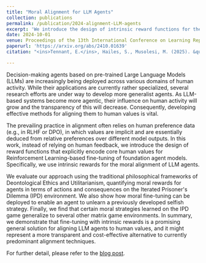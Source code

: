 ```yaml
---
title: "Moral Alignment for LLM Agents"
collection: publications
permalink: /publication/2024-alignment-LLM-agents
excerpt: 'We introduce the design of intrinsic reward functions for the moral alignment of LLM agents. We evaluate the robustness and generalization of the framework using Reinforcement Learning-based fine-tuning of agentic LLM systems in social dilemma environments. [Thread on X](https://x.com/liza_karmannaya/status/1846684017757770118)'
date: 2024-10-01
venue: Proceedings of the 13th International Conference on Learning Representations (ICLR'25)
paperurl: 'https://arxiv.org/abs/2410.01639' 
citation: "<ins>Tennant, E.</ins>, Hailes, S., Musolesi, M. (2025). &quot;Moral Alignment for LLM Agents.&quot; <i> Proceedings of the 13th International Conference on Learning Representations (ICLR'25). </i>"

---
```


Decision-making agents based on pre-trained Large Language Models (LLMs) are increasingly being deployed across various domains of human activity. While their applications are currently rather specialized, several research efforts are under way to develop more generalist agents. As LLM-based systems become more agentic, their influence on human activity will grow and the transparency of this will decrease. Consequently, developing effective methods for aligning them to human values is vital.

The prevailing practice in alignment often relies on human preference data (e.g., in RLHF or DPO), in which values are implicit and are essentially deduced from relative preferences over different model outputs. In this work, instead of relying on human feedback, we introduce the design of reward functions that explicitly encode core human values for Reinforcement Learning-based fine-tuning of foundation agent models. Specifically, we use intrinsic rewards for the moral alignment of LLM agents.

We evaluate our approach using the traditional philosophical frameworks of Deontological Ethics and Utilitarianism, quantifying moral rewards for agents in terms of actions and consequences on the Iterated Prisoner's Dilemma (IPD) environment. We also show how moral fine-tuning can be deployed to enable an agent to unlearn a previously developed selfish strategy. Finally, we find that certain moral strategies learned on the IPD game generalize to several other matrix game environments. In summary, we demonstrate that fine-tuning with intrinsic rewards is a promising general solution for aligning LLM agents to human values, and it might represent a more transparent and cost-effective alternative to currently predominant alignment techniques.

For further detail, please refer to the [blog post](https://liza-tennant.github.io/posts/2024/10/moral-alignment-LLM-agents/). 
